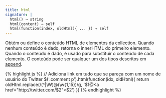 ```yaml
---
title: html
signature: |
  html() ⇒ string
  html(content) ⇒ self
  html(function(index, oldHtml){ ... }) ⇒ self
---
```


Obtém ou define o conteúdo HTML de elementos da collection. Quando nenhum conteúdo é dado,
retorna o innerHTML do primeiro elemento. Quando o conteúdo é dado, é usado para substituir
o conteúdo de cada elemento. O conteúdo pode ser qualquer um dos tipos descritos em
[append](#append).

{% highlight js %}
// Adiciona link em tudo que se pareça com um nome de usuário do Twitter
$('.comment p').html(function(idx, oldHtml){
  return oldHtml.replace(/(^|\W)@(\w{1,15})/g,
    '$1@<a href="http://twitter.com/$2">$2</a>')
})
{% endhighlight %}
